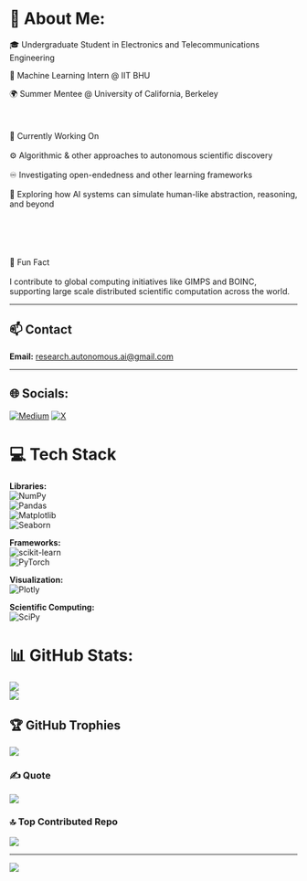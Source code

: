 


# 💫 About Me:
🎓 Undergraduate Student in Electronics and Telecommunications Engineering<br>

🧠 Machine Learning Intern @ IIT BHU<br>

🌍 Summer Mentee @ University of California, Berkeley<br><br><br><br>🔬 Currently Working On<br><br>⚙️ Algorithmic & other approaches to autonomous scientific discovery<br><br>♾️ Investigating open-endedness and other learning frameworks<br><br>🧩 Exploring how AI systems can simulate human-like abstraction, reasoning, and beyond<br><br><br><br><br><br>🧊 Fun Fact<br><br>I contribute to global computing initiatives like GIMPS and BOINC, supporting large scale distributed scientific computation across the world.

---

## 📫 Contact
**Email:** [research.autonomous.ai@gmail.com](mailto:research.autonomous.ai@gmail.com)

---

## 🌐 Socials:
[![Medium](https://img.shields.io/badge/Medium-12100E?logo=medium&logoColor=white)](https://medium.com/@NeuroSwarm) [![X](https://img.shields.io/badge/X-black.svg?logo=X&logoColor=white)](https://x.com/SynthMind_) 

# 💻 **Tech Stack**

**Libraries:**  
![NumPy](https://img.shields.io/badge/numpy-%23013243.svg?style=for-the-badge&logo=numpy&logoColor=white)  
![Pandas](https://img.shields.io/badge/pandas-%23150458.svg?style=for-the-badge&logo=pandas&logoColor=white)  
![Matplotlib](https://img.shields.io/badge/Matplotlib-ffffff.svg?style=for-the-badge&logo=Matplotlib&logoColor=black)  
![Seaborn](https://img.shields.io/badge/Seaborn-4B8BBE.svg?style=for-the-badge&logo=python&logoColor=white)

**Frameworks:**  
![scikit-learn](https://img.shields.io/badge/scikit--learn-%23F7931E.svg?style=for-the-badge&logo=scikit-learn&logoColor=white)   
![PyTorch](https://img.shields.io/badge/PyTorch-%23EE4C2C.svg?style=for-the-badge&logo=PyTorch&logoColor=white)

**Visualization:**  
![Plotly](https://img.shields.io/badge/Plotly-%233F4F75.svg?style=for-the-badge&logo=plotly&logoColor=white)

**Scientific Computing:**  
![SciPy](https://img.shields.io/badge/SciPy-%230C55A5.svg?style=for-the-badge&logo=scipy&logoColor=white)
# 📊 GitHub Stats:
![](https://github-readme-stats.vercel.app/api?username=Alphino1&theme=dark&hide_border=false&include_all_commits=false&count_private=false)<br/>
![](https://nirzak-streak-stats.vercel.app/?user=Alphino1&theme=dark&hide_border=false)<br/>


## 🏆 GitHub Trophies
![](https://github-profile-trophy.vercel.app/?username=Alphino1&theme=radical&no-frame=false&no-bg=true&margin-w=4)

### ✍️ Quote
![](https://quotes-github-readme.vercel.app/api?type=horizontal&theme=radical)

### 🔝 Top Contributed Repo
![](https://github-contributor-stats.vercel.app/api?username=Alphino1&limit=5&theme=dark&combine_all_yearly_contributions=true)

---
[![](https://visitcount.itsvg.in/api?id=Alphino1&icon=0&color=0)](https://visitcount.itsvg.in)

<!-- Proudly created with GPRM ( https://gprm.itsvg.in ) -->
